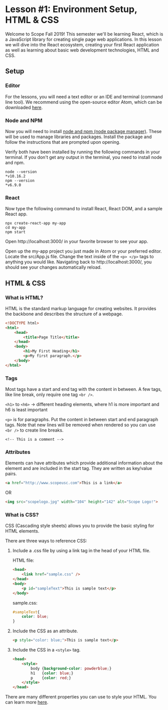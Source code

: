 # Lesson #1: Environment Setup, HTML & CSS
Welcome to Scope Fall 2019! This semester we'll be learning React, which is a JavaScript library for creating single page web applications. In this lesson we will dive into the React ecosystem, creating your first React application as well as learning about basic web development technologies, HTML and CSS.

## Setup

### Editor
For the lessons, you will need a text editor or an IDE and terminal (command line tool). We recommend using the open-source editor Atom, which can be downloaded [here](https://atom.io/).

### Node and NPM
Now you will need to install [node and npm (node package manager)](https://nodejs.org/en/). These will be used to manage libraries and packages. Install the package and follow the instructions that are prompted upon opening.

Verify both have been installed by running the following commands in your terminal.  If you don't get any output in the terminal, you need to install node and npm.

```
node --version
*v10.16.2
npm --version
*v6.9.0
```

### React
Now type the following command to install React, React DOM, and a sample React app.

```
npx create-react-app my-app
cd my-app
npm start
```

Open http://localhost:3000/ in your favorite browser to see your app.

Open up the my-app project you just made in Atom or your preferred editor. Locate the src/App.js file. Change the text inside of the ``<p> </p>`` tags to anything you would like. Navigating back to http://localhost:3000/, you should see your changes automatically reload.

## HTML & CSS

### What is HTML?
HTML is the standard markup language for creating websites. It provides the backbone and describes the structure of a webpage.

```html
<!DOCTYPE html>
<html>
	<head>
		<title>Page Title</title>
	</head>
	<body>
		<h1>My First Heading</h1>
		<p>My first paragraph.</p>
	</body>
</html>
```

### Tags
Most tags have a start and end tag with the content in between. A few tags, like line break,  only require one tag ``<br />``.

``<h1>`` to ``<h6>`` -> different heading elements, where h1 is more important and h6 is least important

``<p>`` is for paragraphs. Put the content in between start and end paragraph tags. Note that new lines will be removed when rendered so you can use ``<br />`` to create line breaks.

``<!-- This is a comment -->``

### Attributes
Elements can have attributes which provide additional information about the element and are included in the start tag. They are written as key/value pairs.

```html
<a href="http://www.scopeusc.com">This is a link</a>
```

 OR
 
 ```html
 <img src="scopelogo.jpg" width="104" height="142" alt="Scope Logo!"> 
 ```
 
### What is CSS?
CSS (Cascading style sheets) allows you to provide the basic styling for HTML elements.


There are three ways to reference CSS:

1. Include a .css file by using a link tag in the head of your HTML file. <br/>
	
	
	HTML file:	
		
	```html
	<head>
		<link href="sample.css" />
	</head>
	<body>
		<p id="sampleText">This is sample text</p>
	</body>
	```
	
	sample.css:
	
	```css
	#sampleText{
		color: blue;
	}
	```


2. Include the CSS as an attribute.

	```html
	<p style="color: blue;">This is sample text</p>
	```
3. Include the CSS in a ``<style>`` tag.

	```html
	<head>
		<style>
			body {background-color: powderblue;}
			h1   {color: blue;}
			p    {color: red;}
		</style>
	</head>
	```

There are many different properties you can use to style your HTML. You can learn more [here](https://www.w3schools.com/cssref/).

